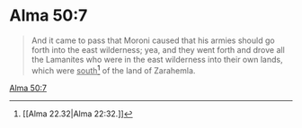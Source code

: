 # Alma 50:7

> And it came to pass that Moroni caused that his armies should go forth into the east wilderness; yea, and they went forth and drove all the Lamanites who were in the east wilderness into their own lands, which were <u>south</u>[^a] of the land of Zarahemla.

[Alma 50:7](https://www.churchofjesuschrist.org/study/scriptures/bofm/alma/50?lang=eng&id=p7#p7)


[^a]: [[Alma 22.32|Alma 22:32.]]
